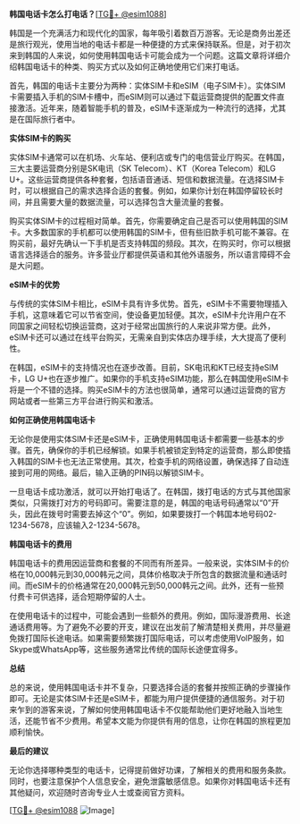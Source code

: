 **韩国电话卡怎么打电话？**[[TG💪+ @esim1088](https://t.me/s/esim1088)]

韩国是一个充满活力和现代化的国家，每年吸引着数百万游客。无论是商务出差还是旅行观光，使用当地的电话卡都是一种便捷的方式来保持联系。但是，对于初次来到韩国的人来说，如何使用韩国电话卡可能会成为一个问题。这篇文章将详细介绍韩国电话卡的种类、购买方式以及如何正确地使用它们来打电话。

首先，韩国的电话卡主要分为两种：实体SIM卡和eSIM（电子SIM卡）。实体SIM卡需要插入手机的SIM卡槽中，而eSIM则可以通过下载运营商提供的配置文件直接激活。近年来，随着智能手机的普及，eSIM卡逐渐成为一种流行的选择，尤其是在国际旅行者中。

**实体SIM卡的购买**

实体SIM卡通常可以在机场、火车站、便利店或专门的电信营业厅购买。在韩国，三大主要运营商分别是SK电讯（SK Telecom）、KT（Korea Telecom）和LG U+。这些运营商提供各种套餐，包括语音通话、短信和数据流量。在选择SIM卡时，可以根据自己的需求选择合适的套餐。例如，如果你计划在韩国停留较长时间，并且需要大量的数据流量，可以选择包含大量流量的套餐。

购买实体SIM卡的过程相对简单。首先，你需要确定自己是否可以使用韩国的SIM卡。大多数国家的手机都可以使用韩国的SIM卡，但有些旧款手机可能不兼容。在购买前，最好先确认一下手机是否支持韩国的频段。其次，在购买时，你可以根据语言选择适合的服务。许多营业厅都提供英语和其他外语服务，所以语言障碍不会是大问题。

**eSIM卡的优势**

与传统的实体SIM卡相比，eSIM卡具有许多优势。首先，eSIM卡不需要物理插入手机，这意味着它可以节省空间，使设备更加轻便。其次，eSIM卡允许用户在不同国家之间轻松切换运营商，这对于经常出国旅行的人来说非常方便。此外，eSIM卡还可以通过在线平台购买，无需亲自到实体店办理手续，大大提高了便利性。

在韩国，eSIM卡的支持情况也在逐步改善。目前，SK电讯和KT已经支持eSIM卡，LG U+也在逐步推广。如果你的手机支持eSIM功能，那么在韩国使用eSIM卡将是一个不错的选择。购买eSIM卡的方法也很简单，通常可以通过运营商的官方网站或者一些第三方平台进行购买和激活。

**如何正确使用韩国电话卡**

无论你是使用实体SIM卡还是eSIM卡，正确使用韩国电话卡都需要一些基本的步骤。首先，确保你的手机已经解锁。如果手机被锁定到特定的运营商，那么即使插入韩国的SIM卡也无法正常使用。其次，检查手机的网络设置，确保选择了自动连接到可用的网络。最后，输入正确的PIN码以解锁SIM卡。

一旦电话卡成功激活，就可以开始打电话了。在韩国，拨打电话的方式与其他国家类似，只需拨打对方的号码即可。需要注意的是，韩国的电话号码通常以“0”开头，因此在拨号时需要去掉这个“0”。例如，如果要拨打一个韩国本地号码02-1234-5678，应该输入2-1234-5678。

**韩国电话卡的费用**

韩国电话卡的费用因运营商和套餐的不同而有所差异。一般来说，实体SIM卡的价格在10,000韩元到30,000韩元之间，具体价格取决于所包含的数据流量和通话时间。而eSIM卡的价格通常在20,000韩元到50,000韩元之间。此外，还有一些预付费卡可供选择，适合短期停留的人士。

在使用电话卡的过程中，可能会遇到一些额外的费用。例如，国际漫游费用、长途通话费用等。为了避免不必要的开支，建议在出发前了解清楚相关费用，并尽量避免拨打国际长途电话。如果需要频繁拨打国际电话，可以考虑使用VoIP服务，如Skype或WhatsApp等，这些服务通常比传统的国际长途便宜得多。

**总结**

总的来说，使用韩国电话卡并不复杂，只要选择合适的套餐并按照正确的步骤操作即可。无论是实体SIM卡还是eSIM卡，都能为用户提供便捷的通信服务。对于初来乍到的游客来说，了解如何使用韩国电话卡不仅能帮助他们更好地融入当地生活，还能节省不少费用。希望本文能为你提供有用的信息，让你在韩国的旅程更加顺利愉快。

**最后的建议**

无论你选择哪种类型的电话卡，记得提前做好功课，了解相关的费用和服务条款。同时，也要注意保护个人信息安全，避免泄露敏感信息。如果你对韩国电话卡还有其他疑问，欢迎随时咨询专业人士或查阅官方资料。

[[TG💪+ @esim1088](https://t.me/s/esim1088) ![Image](https://i.postimg.cc/4NQfJmqS/Snipaste-2025-05-13-00-14-12.png)]